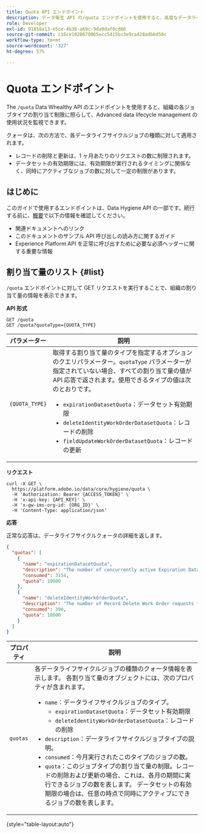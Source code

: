 ```yaml
---
title: Quota API エンドポイント
description: データ衛生 API の/quota エンドポイントを使用すると、高度なデータライフサイクル管理の使用状況を、組織の各ジョブタイプの月別の割当制限に照らして監視できます。
role: Developer
exl-id: 91858a13-e5ce-4b36-a69c-9da9daf8cd66
source-git-commit: c16ce1020670065ecc5415bc3e9ca428adbbd50c
workflow-type: tm+mt
source-wordcount: '327'
ht-degree: 57%

---
```


# Quota エンドポイント

The `/quota` Data Whealthy API のエンドポイントを使用すると、組織の各ジョブタイプの割り当て制限に照らして、Advanced data lifecycle management の使用状況を監視できます。

クォータは、次の方法で、各データライフサイクルジョブの種類に対して適用されます。

* レコードの削除と更新は、1 ヶ月あたりのリクエストの数に制限されます。
* データセットの有効期限には、有効期限が実行されるタイミングに関係なく、同時にアクティブなジョブの数に対して一定の制限があります。

## はじめに

このガイドで使用するエンドポイントは、Data Hygiene API の一部です。続行する前に、[概要](./overview.md)で以下の情報を確認してください。

* 関連ドキュメントへのリンク
* このドキュメントのサンプル API 呼び出しの読み方に関するガイド
* Experience Platform API を正常に呼び出すために必要な必須ヘッダーに関する重要な情報

## 割り当て量のリスト {#list}

`/quota` エンドポイントに対して GET リクエストを実行することで、組織の割り当て量の情報を表示できます。

**API 形式**

```http
GET /quota
GET /quota?quotaType={QUOTA_TYPE}
```

| パラメーター | 説明 |
| --- | --- |
| `{QUOTA_TYPE}` | 取得する割り当て量のタイプを指定するオプションのクエリパラメーター。`quotaType` パラメーターが指定されていない場合、すべての割り当て量の値が API 応答で返されます。使用できるタイプの値は次のとおりです。<ul><li>`expirationDatasetQuota`：データセット有効期限</li><li>`deleteIdentityWorkOrderDatasetQuota`：レコードの削除</li><li>`fieldUpdateWorkOrderDatasetQuota`：レコードの更新</li></ul> |

**リクエスト**

```shell
curl -X GET \
  https://platform.adobe.io/data/core/hygiene/quota \
  -H 'Authorization: Bearer {ACCESS_TOKEN}' \
  -H 'x-api-key: {API_KEY}' \
  -H 'x-gw-ims-org-id: {ORG_ID}' \
  -H 'Content-Type: application/json'
```

**応答**

正常な応答は、データライフサイクルクォータの詳細を返します。

```json
{
  "quotas": [
    {
      "name": "expirationDatasetQuota",
      "description": "The number of concurrently active Expiration Dataset Delete Work Order requests for the organization.",
      "consumed": 3154,
      "quota": 10000
    },
    {
      "name": "deleteIdentityWorkOrderQuota",
      "description": "The number of Record Delete Work Order requests for the organization for this month.",
      "consumed": 390,
      "quota": 10000
    }
  ]
}
```

| プロパティ | 説明 |
| --- | --- |
| `quotas` | 各データライフサイクルジョブの種類のクォータ情報を表示します。 各割り当て量のオブジェクトには、次のプロパティが含まれます。<ul><li>`name`：データライフサイクルジョブのタイプ。<ul><li>`expirationDatasetQuota`：データセット有効期限</li><li>`deleteIdentityWorkOrderDatasetQuota`：レコードの削除</li></ul></li><li>`description`：データライフサイクルジョブタイプの説明。</li><li>`consumed`：今月実行されたこのタイプのジョブの数。</li><li>`quota`：このジョブタイプの割り当て量の制限。レコードの削除および更新の場合、これは、各月の期間に実行できるジョブの数を表します。 データセットの有効期限の場合は、任意の時点で同時にアクティブにできるジョブの数を表します。</li></ul> |

{style="table-layout:auto"}
